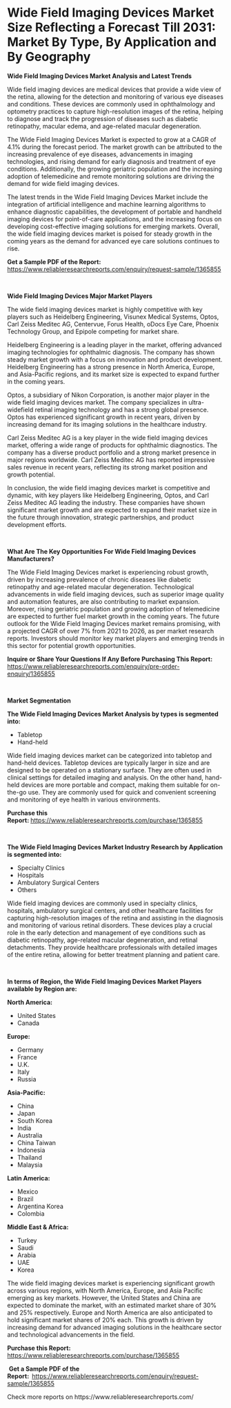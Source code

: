 <p><h1>Wide Field Imaging Devices Market Size Reflecting a Forecast Till 2031: Market By Type, By Application and By Geography</h1></p><p><strong>Wide Field Imaging Devices Market Analysis and Latest Trends</strong></p>
<p><p>Wide field imaging devices are medical devices that provide a wide view of the retina, allowing for the detection and monitoring of various eye diseases and conditions. These devices are commonly used in ophthalmology and optometry practices to capture high-resolution images of the retina, helping to diagnose and track the progression of diseases such as diabetic retinopathy, macular edema, and age-related macular degeneration.</p><p>The Wide Field Imaging Devices Market is expected to grow at a CAGR of 4.1% during the forecast period. The market growth can be attributed to the increasing prevalence of eye diseases, advancements in imaging technologies, and rising demand for early diagnosis and treatment of eye conditions. Additionally, the growing geriatric population and the increasing adoption of telemedicine and remote monitoring solutions are driving the demand for wide field imaging devices.</p><p>The latest trends in the Wide Field Imaging Devices Market include the integration of artificial intelligence and machine learning algorithms to enhance diagnostic capabilities, the development of portable and handheld imaging devices for point-of-care applications, and the increasing focus on developing cost-effective imaging solutions for emerging markets. Overall, the wide field imaging devices market is poised for steady growth in the coming years as the demand for advanced eye care solutions continues to rise.</p></p>
<p><strong>Get a Sample PDF of the Report:&nbsp;</strong> <a href="https://www.reliableresearchreports.com/enquiry/request-sample/1365855">https://www.reliableresearchreports.com/enquiry/request-sample/1365855</a></p>
<p>&nbsp;</p>
<p><strong>Wide Field Imaging Devices Major Market Players</strong></p>
<p><p>The wide field imaging devices market is highly competitive with key players such as Heidelberg Engineering, Visunex Medical Systems, Optos, Carl Zeiss Meditec AG, Centervue, Forus Health, oDocs Eye Care, Phoenix Technology Group, and Epipole competing for market share.</p><p>Heidelberg Engineering is a leading player in the market, offering advanced imaging technologies for ophthalmic diagnosis. The company has shown steady market growth with a focus on innovation and product development. Heidelberg Engineering has a strong presence in North America, Europe, and Asia-Pacific regions, and its market size is expected to expand further in the coming years.</p><p>Optos, a subsidiary of Nikon Corporation, is another major player in the wide field imaging devices market. The company specializes in ultra-widefield retinal imaging technology and has a strong global presence. Optos has experienced significant growth in recent years, driven by increasing demand for its imaging solutions in the healthcare industry.</p><p>Carl Zeiss Meditec AG is a key player in the wide field imaging devices market, offering a wide range of products for ophthalmic diagnostics. The company has a diverse product portfolio and a strong market presence in major regions worldwide. Carl Zeiss Meditec AG has reported impressive sales revenue in recent years, reflecting its strong market position and growth potential.</p><p>In conclusion, the wide field imaging devices market is competitive and dynamic, with key players like Heidelberg Engineering, Optos, and Carl Zeiss Meditec AG leading the industry. These companies have shown significant market growth and are expected to expand their market size in the future through innovation, strategic partnerships, and product development efforts.</p></p>
<p>&nbsp;</p>
<p><strong>What Are The Key Opportunities For Wide Field Imaging Devices Manufacturers?</strong></p>
<p><p>The Wide Field Imaging Devices market is experiencing robust growth, driven by increasing prevalence of chronic diseases like diabetic retinopathy and age-related macular degeneration. Technological advancements in wide field imaging devices, such as superior image quality and automation features, are also contributing to market expansion. Moreover, rising geriatric population and growing adoption of telemedicine are expected to further fuel market growth in the coming years. The future outlook for the Wide Field Imaging Devices market remains promising, with a projected CAGR of over 7% from 2021 to 2026, as per market research reports. Investors should monitor key market players and emerging trends in this sector for potential growth opportunities.</p></p>
<p><strong>Inquire or Share Your Questions If Any Before Purchasing This Report:</strong> <a href="https://www.reliableresearchreports.com/enquiry/pre-order-enquiry/1365855">https://www.reliableresearchreports.com/enquiry/pre-order-enquiry/1365855</a></p>
<p>&nbsp;</p>
<p><strong>Market Segmentation</strong></p>
<p><strong>The Wide Field Imaging Devices Market Analysis by types is segmented into:</strong></p>
<p><ul><li>Tabletop</li><li>Hand-held</li></ul></p>
<p><p>Wide field imaging devices market can be categorized into tabletop and hand-held devices. Tabletop devices are typically larger in size and are designed to be operated on a stationary surface. They are often used in clinical settings for detailed imaging and analysis. On the other hand, hand-held devices are more portable and compact, making them suitable for on-the-go use. They are commonly used for quick and convenient screening and monitoring of eye health in various environments.</p></p>
<p><strong>Purchase this Report:&nbsp;</strong><a href="https://www.reliableresearchreports.com/purchase/1365855">https://www.reliableresearchreports.com/purchase/1365855</a></p>
<p>&nbsp;</p>
<p><strong>The Wide Field Imaging Devices Market Industry Research by Application is segmented into:</strong></p>
<p><ul><li>Specialty Clinics</li><li>Hospitals</li><li>Ambulatory Surgical Centers</li><li>Others</li></ul></p>
<p><p>Wide field imaging devices are commonly used in specialty clinics, hospitals, ambulatory surgical centers, and other healthcare facilities for capturing high-resolution images of the retina and assisting in the diagnosis and monitoring of various retinal disorders. These devices play a crucial role in the early detection and management of eye conditions such as diabetic retinopathy, age-related macular degeneration, and retinal detachments. They provide healthcare professionals with detailed images of the entire retina, allowing for better treatment planning and patient care.</p></p>
<p>&nbsp;</p>
<p><strong>In terms of Region, the Wide Field Imaging Devices Market Players available by Region are:</strong></p>
<p>
    <p> <strong> North America: </strong>
        <ul>
            <li>United States</li>
            <li>Canada</li>
        </ul>
        </p> 
    <p> <strong> Europe: </strong>
        <ul>
            <li>Germany</li>
            <li>France</li>
            <li>U.K.</li>
            <li>Italy</li>
            <li>Russia</li>
        </ul>
        </p> 
    <p> <strong> Asia-Pacific: </strong>
        <ul>
            <li>China</li>
            <li>Japan</li>
            <li>South Korea</li>
            <li>India</li>
            <li>Australia</li>
            <li>China Taiwan</li>
            <li>Indonesia</li>
            <li>Thailand</li>
            <li>Malaysia</li>
        </ul>
        </p> 
    <p> <strong> Latin America: </strong>
        <ul>
            <li>Mexico</li>
            <li>Brazil</li>
            <li>Argentina Korea</li>
            <li>Colombia</li>
        </ul>
        </p> 
    <p> <strong> Middle East & Africa: </strong>
        <ul>
            <li>Turkey</li>
            <li>Saudi</li>
            <li>Arabia</li>
            <li>UAE</li>
            <li>Korea</li>
        </ul>
    </p>
    </p>
<p><p>The wide field imaging devices market is experiencing significant growth across various regions, with North America, Europe, and Asia Pacific emerging as key markets. However, the United States and China are expected to dominate the market, with an estimated market share of 30% and 25% respectively. Europe and North America are also anticipated to hold significant market shares of 20% each. This growth is driven by increasing demand for advanced imaging solutions in the healthcare sector and technological advancements in the field.</p></p>
<p><strong>Purchase this Report: </strong><a href="https://www.reliableresearchreports.com/purchase/1365855">https://www.reliableresearchreports.com/purchase/1365855</a></p>
<p>&nbsp;<strong>Get a Sample PDF of the Report:&nbsp;&nbsp;</strong><a href="https://www.reliableresearchreports.com/enquiry/request-sample/1365855">https://www.reliableresearchreports.com/enquiry/request-sample/1365855</a></p>
<p><strong></strong></p>
<p>Check more reports on https://www.reliableresearchreports.com/</p>
